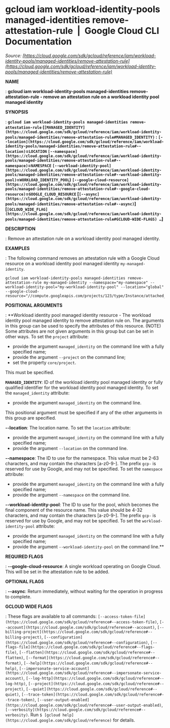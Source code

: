 # gcloud iam workload-identity-pools managed-identities remove-attestation-rule  |  Google Cloud CLI Documentation

*Source: [https://cloud.google.com/sdk/gcloud/reference/iam/workload-identity-pools/managed-identities/remove-attestation-rule](https://cloud.google.com/sdk/gcloud/reference/iam/workload-identity-pools/managed-identities/remove-attestation-rule)*

**NAME**

: **gcloud iam workload-identity-pools managed-identities remove-attestation-rule - remove an attestation rule on a workload identity pool managed identity**

**SYNOPSIS**

: **`gcloud iam workload-identity-pools managed-identities remove-attestation-rule` (`[MANAGED_IDENTITY](https://cloud.google.com/sdk/gcloud/reference/iam/workload-identity-pools/managed-identities/remove-attestation-rule#MANAGED_IDENTITY)` : `[--location](https://cloud.google.com/sdk/gcloud/reference/iam/workload-identity-pools/managed-identities/remove-attestation-rule#--location)`=`LOCATION` `[--namespace](https://cloud.google.com/sdk/gcloud/reference/iam/workload-identity-pools/managed-identities/remove-attestation-rule#--namespace)`=`NAMESPACE` `[--workload-identity-pool](https://cloud.google.com/sdk/gcloud/reference/iam/workload-identity-pools/managed-identities/remove-attestation-rule#--workload-identity-pool)`=`WORKLOAD_IDENTITY_POOL`) `[--google-cloud-resource](https://cloud.google.com/sdk/gcloud/reference/iam/workload-identity-pools/managed-identities/remove-attestation-rule#--google-cloud-resource)`=`GOOGLE_CLOUD_RESOURCE` [`[--async](https://cloud.google.com/sdk/gcloud/reference/iam/workload-identity-pools/managed-identities/remove-attestation-rule#--async)`] [`[GCLOUD_WIDE_FLAG](https://cloud.google.com/sdk/gcloud/reference/iam/workload-identity-pools/managed-identities/remove-attestation-rule#GCLOUD-WIDE-FLAGS) …`]**

**DESCRIPTION**

: Remove an attestation rule on a workload identity pool managed identity.

**EXAMPLES**

: The following command removes an attestation rule with a Google Cloud resource
on a workload identity pool managed identity `my-managed-identity`.

```
gcloud iam workload-identity-pools managed-identities remove-attestation-rule my-managed-identity --namespace="my-namespace" --workload-identity-pool="my-workload-identity-pool" --location="global" --google-cloud-resource="//compute.googleapis.com/projects/123/type/Instance/attached_service_account.uid/12345"
```

**POSITIONAL ARGUMENTS**

: **Workload identity pool managed identity resource - The workload identity pool
managed identity to remove attestation rule on. The arguments in this group can
be used to specify the attributes of this resource. (NOTE) Some attributes are
not given arguments in this group but can be set in other ways.
To set the `project` attribute:

- provide the argument `managed_identity` on the command line with a
fully specified name;
- provide the argument `--project` on the command line;
- set the property `core/project`.

This must be specified.

**`MANAGED_IDENTITY`**:
ID of the workload identity pool managed identity or fully qualified identifier
for the workload identity pool managed identity.
To set the `managed_identity` attribute:

- provide the argument `managed_identity` on the command line.

This positional argument must be specified if any of the other arguments in this
group are specified.

**--location**:
The location name.
To set the `location` attribute:

- provide the argument `managed_identity` on the command line with a
fully specified name;
- provide the argument `--location` on the command line.

**--namespace**:
The ID to use for the namespace. This value must be 2-63 characters, and may
contain the characters [a-z0-9-]. The prefix `gcp-` is reserved for
use by Google, and may not be specified.
To set the `namespace` attribute:

- provide the argument `managed_identity` on the command line with a
fully specified name;
- provide the argument `--namespace` on the command line.

**--workload-identity-pool**:
The ID to use for the pool, which becomes the final component of the resource
name. This value should be 4-32 characters, and may contain the characters
[a-z0-9-]. The prefix `gcp-` is reserved for use by Google, and may
not be specified.
To set the `workload-identity-pool` attribute:

- provide the argument `managed_identity` on the command line with a
fully specified name;
- provide the argument `--workload-identity-pool` on the command line.**

**REQUIRED FLAGS**

: **--google-cloud-resource**:
A single workload operating on Google Cloud. This will be set in the attestation
rule to be added.

**OPTIONAL FLAGS**

: **--async**:
Return immediately, without waiting for the operation in progress to complete.

**GCLOUD WIDE FLAGS**

: These flags are available to all commands: `[--access-token-file](https://cloud.google.com/sdk/gcloud/reference#--access-token-file)`,
`[--account](https://cloud.google.com/sdk/gcloud/reference#--account)`, `[--billing-project](https://cloud.google.com/sdk/gcloud/reference#--billing-project)`,
`[--configuration](https://cloud.google.com/sdk/gcloud/reference#--configuration)`,
`[--flags-file](https://cloud.google.com/sdk/gcloud/reference#--flags-file)`,
`[--flatten](https://cloud.google.com/sdk/gcloud/reference#--flatten)`, `[--format](https://cloud.google.com/sdk/gcloud/reference#--format)`, `[--help](https://cloud.google.com/sdk/gcloud/reference#--help)`, `[--impersonate-service-account](https://cloud.google.com/sdk/gcloud/reference#--impersonate-service-account)`,
`[--log-http](https://cloud.google.com/sdk/gcloud/reference#--log-http)`,
`[--project](https://cloud.google.com/sdk/gcloud/reference#--project)`, `[--quiet](https://cloud.google.com/sdk/gcloud/reference#--quiet)`, `[--trace-token](https://cloud.google.com/sdk/gcloud/reference#--trace-token)`, `[--user-output-enabled](https://cloud.google.com/sdk/gcloud/reference#--user-output-enabled)`,
`[--verbosity](https://cloud.google.com/sdk/gcloud/reference#--verbosity)`.
Run `$ [gcloud help](https://cloud.google.com/sdk/gcloud/reference)` for details.